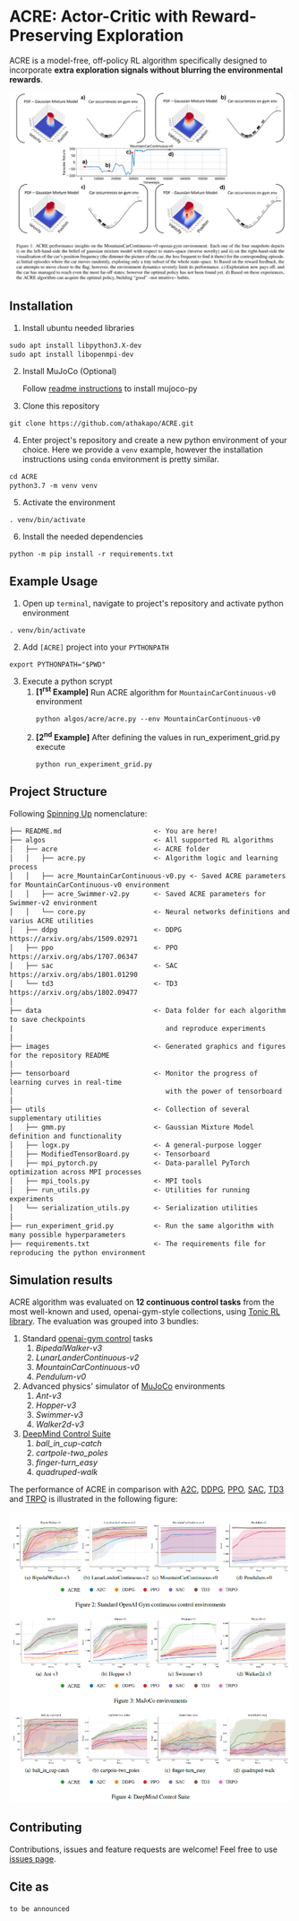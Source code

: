 # ACRE: Actor-Critic with Reward-Preserving Exploration

ACRE is a model-free, off-policy RL algorithm specifically designed to incorporate **extra exploration signals without blurring the environmental rewards**. 


![ACRE performance insights](images/acre_rationale.png)

Installation
------------
1. Install ubuntu needed libraries
```
sudo apt install libpython3.X-dev
sudo apt install libopenmpi-dev
```
2. Install MuJoCo (Optional)

   Follow [readme instructions](https://github.com/openai/mujoco-py/blob/master/README.md) to install mujoco-py

3. Clone this repository
```
git clone https://github.com/athakapo/ACRE.git
``` 
4. Enter project's repository and create a new python environment of your choice. Here we provide a `venv` example, however the installation instructions using `conda` environment is pretty similar.
```
cd ACRE
python3.7 -m venv venv
``` 
5. Activate the environment
```
. venv/bin/activate
```
6. Install the needed dependencies
```
python -m pip install -r requirements.txt
```
Example Usage
------------
1. Open up `terminal`, navigate to project's repository and activate python environment
```
. venv/bin/activate
```
2. Add `[ACRE]` project into your `PYTHONPATH`
```
export PYTHONPATH="$PWD"
```
3. Execute a python scrypt
   1. **[1<sup>rst</sup> Example]** Run ACRE algorithm for `MountainCarContinuous-v0` environment
      ```
      python algos/acre/acre.py --env MountainCarContinuous-v0
      ```
   2. **[2<sup>nd</sup> Example]** After defining the values in run_experiment_grid.py execute
      ```
      python run_experiment_grid.py
      ```

Project Structure
------------
Following [Spinning Up](https://spinningup.openai.com/en/latest/) nomenclature:

    ├── README.md                       <- You are here!
    ├── algos                           <- All supported RL algorithms
    │   ├── acre                        <- ACRE folder
    │   │   ├── acre.py                 <- Algorithm logic and learning process
    │   │   ├── acre_MountainCarContinuous-v0.py <- Saved ACRE parameters for MountainCarContinuous-v0 environment
    │   │   ├── acre_Swimmer-v2.py      <- Saved ACRE parameters for Swimmer-v2 environment
    │   │   └── core.py                 <- Neural networks definitions and varius ACRE utilities
    │   ├── ddpg                        <- DDPG https://arxiv.org/abs/1509.02971
    │   ├── ppo                         <- PPO https://arxiv.org/abs/1707.06347
    │   ├── sac                         <- SAC https://arxiv.org/abs/1801.01290    
    │   └── td3                         <- TD3 https://arxiv.org/abs/1802.09477
    │
    ├── data                            <- Data folder for each algorithm to save checkpoints 
    |                                      and reproduce experiments
    │
    ├── images                          <- Generated graphics and figures for the repository README
    │
    ├── tensorboard                     <- Monitor the progress of learning curves in real-time
    │                                      with the power of tensorboard
    │
    ├── utils                           <- Collection of several supplementary utilities
    │   ├── gmm.py                      <- Gaussian Mixture Model definition and functionality
    │   ├── logx.py                     <- A general-purpose logger
    │   ├── ModifiedTensorBoard.py      <- Tensorboard
    │   ├── mpi_pytorch.py              <- Data-parallel PyTorch optimization across MPI processes
    │   ├── mpi_tools.py                <- MPI tools
    │   ├── run_utils.py                <- Utilities for running experiments
    │   └── serialization_utils.py      <- Serialization utilities
    │
    ├── run_experiment_grid.py          <- Run the same algorithm with many possible hyperparameters
    ├── requirements.txt                <- The requirements file for reproducing the python environment

Simulation results
------------
ACRE algorithm was evaluated on **12 continuous control tasks** from the most well-known and used, openai-gym-style collections, using [Tonic RL library](https://github.com/fabiopardo/tonic). The evaluation was grouped into 3 bundles:

1. Standard [openai-gym control](https://gym.openai.com/) tasks
   1. *BipedalWalker-v3*
   2. *LunarLanderContinuous-v2*
   3. *MountainCarContinuous-v0*
   4. *Pendulum-v0*
2. Advanced physics' simulator of [MuJoCo](https://mujoco.org/) environments
   1. *Ant-v3*
   2. *Hopper-v3*
   3. *Swimmer-v3*
   4. *Walker2d-v3*
3. [DeepMind Control Suite](https://deepmind.com/research/open-source/deepmind-control-suite) 
   1. *ball_in_cup-catch*
   2. *cartpole-two_poles*
   3. *finger-turn_easy*
   4. *quadruped-walk*

The performance of ACRE in comparison with [A2C](https://arxiv.org/abs/1602.01783), [DDPG](https://arxiv.org/abs/1509.02971), [PPO](https://arxiv.org/abs/1707.06347), [SAC](https://arxiv.org/abs/1801.01290), [TD3](https://arxiv.org/abs/1802.09477) and [TRPO](https://arxiv.org/abs/1502.05477) is illustrated in the following figure:

![ACRE experiments](images/experiments.png)

Contributing
------------
Contributions, issues and feature requests are welcome!
Feel free to use [issues page](https://github.com/athakapo/ACRE/issues).


Cite as
------------
```
to be announced
```

